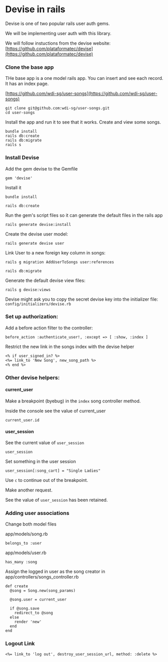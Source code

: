 # Devise in rails

Devise is one of two popular rails user auth gems.

We will be implementing user auth with this library.

We will follow instuctions from the devise website:
[https://github.com/plataformatec/devise](https://github.com/plataformatec/devise)


### Clone the base app
THe base app is a one model rails app. You can insert and see each record. It has an index page.

[https://github.com/wdi-sg/user-songs](https://github.com/wdi-sg/user-songs)

```
git clone git@github.com:wdi-sg/user-songs.git
cd user-songs
```
Install the app and run it to see that it works.
Create and view some songs.
```
bundle install
rails db:create
rails db:migrate
rails s
```

### Install Devise

Add the gem devise to the Gemfile
```
gem 'devise'
```
Install it
```
bundle install
```

```
rails db:create
```

Run the gem's script files so it can generate the default files in the rails app
```
rails generate devise:install
```

Create the devise user model:
```
rails generate devise user
```

Link User to a new foreign key column in songs:
```
rails g migration AddUserToSongs user:references
```

```
rails db:migrate
```

Generate the default devise view files:
```
rails g devise:views
```

Devise might ask you to copy the secret devise key into the initializer file: `config/initializers/devise.rb`

### Set up authorization:
Add a before action filter to the controller:
```
before_action :authenticate_user!, :except => [ :show, :index ]
```

Restrict the new link in the songs index with the devise helper
```
<% if user_signed_in? %>
<%= link_to 'New Song', new_song_path %>
<% end %>
```

### Other devise helpers:

#### current_user
Make a breakpoint (byebug) in the `index` song controller method.

Inside the console see the value of current_user
```
current_user.id
```
#### user_session
See the current value of `user_session`
```
user_session
```
Set something in the user session

```
user_session[:song_cart] = "Single Ladies"
```

Use `c` to continue out of the breakpoint.

Make another request.

See the value of `user_session` has been retained.

### Adding user associations

Change both model files

app/models/song.rb
```
belongs_to :user
```

app/models/user.rb
```
has_many :song
```

Assign the logged in user as the song creator in app/controllers/songs_controller.rb
```
def create
  @song = Song.new(song_params)

  @song.user = current_user

  if @song.save
    redirect_to @song
  else
    render 'new'
  end
end
```
### Logout Link
```
<%= link_to 'log out', destroy_user_session_url, method: :delete %>
```

